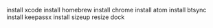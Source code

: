 install xcode
install homebrew
install chrome
install atom
install btsync
install keepassx
install sizeup
resize dock
